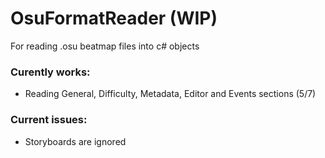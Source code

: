 ﻿# OsuFormatReader (WIP)

For reading .osu beatmap files into c# objects

### Curently works:
- Reading General, Difficulty, Metadata, Editor and Events sections (5/7)


### Current issues:
- Storyboards are ignored
